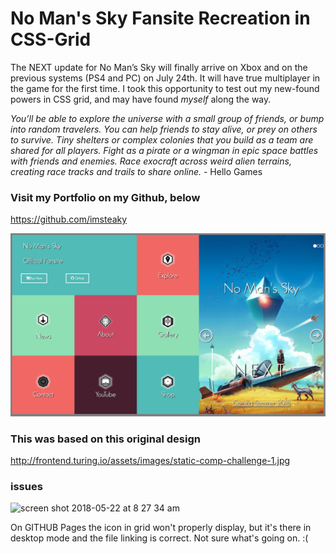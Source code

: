 # No Man's Sky Fansite Recreation in CSS-Grid

The NEXT update for No Man’s Sky will finally arrive on Xbox and on the previous systems (PS4 and PC) on July 24th. 
It will have true multiplayer in the game for the first time. I took this opportunity to test out my new-found powers in CSS grid, and may have found <em>myself</em> along the way.

<em> You’ll be able to explore the universe with a small group of friends, or bump into random travelers. 
You can help friends to stay alive, or prey on others to survive. Tiny shelters or complex colonies that you 
build as a team are shared for all players. Fight as a pirate or a wingman in epic space battles with friends and enemies. 
Race exocraft across weird alien terrains, creating race tracks and trails to share online.</em> - Hello Games

### Visit my Portfolio on my Github, below
https://github.com/imsteaky

![Nick Dambrosio's Static Comp Challenge 1 Recreation at Turing School of Software and Design](img/bt-comp-challenge-1.jpg 
"my rendition of a No Man's Sky Fansite")

### This was based on this original design
http://frontend.turing.io/assets/images/static-comp-challenge-1.jpg

### issues 
<img width="1440" alt="screen shot 2018-05-22 at 8 27 34 am" src="https://user-images.githubusercontent.com/34214595/40368905-04c9d44e-5d9a-11e8-80b6-bc4f1cbb41ae.png">

On GITHUB Pages the icon in grid won't properly display, but it's there in desktop mode and the file linking is correct. Not sure what's going on. :(
